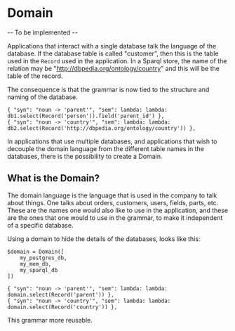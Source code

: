 # Domain

-- To be implemented --

Applications that interact with a single database talk the language of the database. If the database table is called "customer", then this is the table used in the `Record` used in the application. In a Sparql store, the name of the relation may be "http://dbpedia.org/ontology/country" and this will be the table of the record.

The consequence is that the grammar is now tied to the structure and naming of the database.

    { "syn": "noun -> 'parent'", "sem": lambda: lambda: db1.select(Record('person')).field('parent_id') },
    { "syn": "noun -> 'country'", "sem": lambda: lambda: db2.select(Record('http://dbpedia.org/ontology/country')) },   

In applications that use multiple databases, and applications that wish to decouple the domain language from the different table names in the databases, there is the possibility to create a Domain.

## What is the Domain?

The domain language is the language that is used in the company to talk about things. One talks about orders, customers, users, fields, parts, etc. These are the names one would also like to use in the application, and these are the ones that one would to use in the grammar, to make it independent of a specific database. 

Using a domain to hide the details of the databases, looks like this:

    $domain = Domain([
        my_postgres_db,
        my_mem_db,
        my_sparql_db
    ])

    { "syn": "noun -> 'parent'", "sem": lambda: lambda: domain.select(Record('parent')) },
    { "syn": "noun -> 'country'", "sem": lambda: lambda: domain.select(Record('country')) },   

This grammar more reusable.
